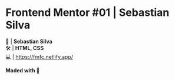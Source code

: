 # **Frontend Mentor #01 | Sebastian Silva**
👦 |  **Sebastian Silva**  
🛠  | **HTML, CSS**  
💻 | https://fmfc.netlify.app/

**Maded with 💜**
